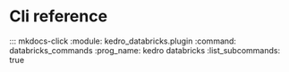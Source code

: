 # Cli reference
::: mkdocs-click
    :module: kedro_databricks.plugin
    :command: databricks_commands
    :prog_name: kedro databricks
    :list_subcommands: true
